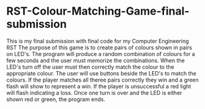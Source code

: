 # RST-Colour-Matching-Game-final-submission
This is my final submission with final code for my Computer Engineering RST
The purpose of this game is to create pairs of colours shown in pairs on LED's. The program will produce a random combination of colours for a few seconds and the user must memorize the combinations. When the LED's turn off the user must then correctly match the colour to the appropriate colour. The user will use buttons beside the LED's to match the colours. If the player matches all theree pairs correctly they win and a green flash will show to represent a win. If the player is unsuccessful a red light will flash indicating a loss. Once one turn is over and the LED is either shown red or green, the program ends.
